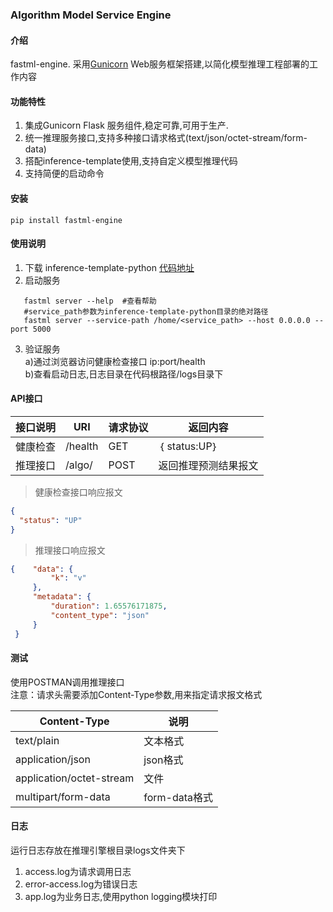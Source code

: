 ### Algorithm Model Service Engine

#### 介绍

fastml-engine. 采用[Gunicorn](https://docs.gunicorn.org/)
Web服务框架搭建,以简化模型推理工程部署的工作内容

#### 功能特性

1. 集成Gunicorn Flask 服务组件,稳定可靠,可用于生产.
2. 统一推理服务接口,支持多种接口请求格式(text/json/octet-stream/form-data)
3. 搭配inference-template使用,支持自定义模型推理代码
4. 支持简便的启动命令

#### 安装
   ```
   pip install fastml-engine
   ```

#### 使用说明
1. 下载 inference-template-python [代码地址](https://github.com/fast-mlops/inference-template-python.git)
2. 启动服务
```shell
   fastml server --help  #查看帮助
   #service_path参数为inference-template-python目录的绝对路径
   fastml server --service-path /home/<service_path> --host 0.0.0.0 --port 5000
```    
3. 验证服务  
   a)通过浏览器访问健康检查接口 ip:port/health  
   b)查看启动日志,日志目录在代码根路径/logs目录下

#### API接口

|  接口说明   |  URI   | 请求协议  |返回内容  |
|  ----  |  ----  | ----  | ----  |
| 健康检查  | /health  | GET | ｛ status:UP｝ |
| 推理接口  | /algo/<endpoint>  | POST | 返回推理预测结果报文 |

> 健康检查接口响应报文

```json
{
  "status": "UP"
}
```

> 推理接口响应报文

```json
{    "data": {  
         "k": "v"  
     },  
     "metadata": {  
         "duration": 1.65576171875,  
         "content_type": "json"  
     }
 }
```

#### 测试

使用POSTMAN调用推理接口  
注意：请求头需要添加Content-Type参数,用来指定请求报文格式

|  Content-Type   |  说明   | 
|  ----  |  ----  | 
| text/plain  | 文本格式  |
| application/json  | json格式  |
| application/octet-stream  | 文件 | 
| multipart/form-data  | form-data格式 |   


#### 日志

运行日志存放在推理引擎根目录logs文件夹下

1. access.log为请求调用日志
2. error-access.log为错误日志
3. app.log为业务日志,使用python logging模块打印
